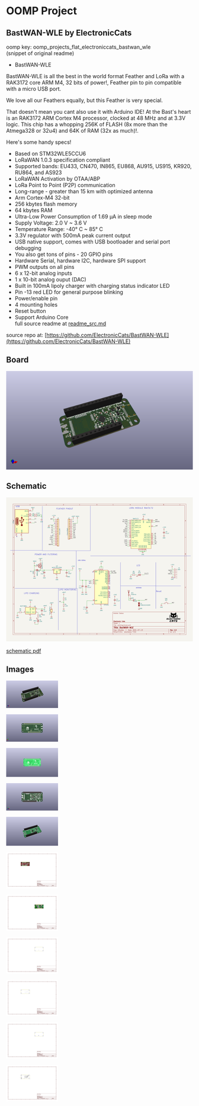 # OOMP Project  
## BastWAN-WLE  by ElectronicCats  
  
oomp key: oomp_projects_flat_electroniccats_bastwan_wle  
(snippet of original readme)  
  
- BastWAN-WLE  
  
BastWAN-WLE is all the best in the world format Feather and LoRa with a RAK3172 core ARM M4, 32 bits of power!, Feather pin to pin compatible with a micro USB port.  
  
We love all our Feathers equally, but this Feather is very special.  
  
That doesn't mean you cant also use it with Arduino IDE! At the Bast's heart is an RAK3172 ARM Cortex M4 processor, clocked at 48 MHz and at 3.3V logic. This chip has a whopping 256K of FLASH (8x more than the Atmega328 or 32u4) and 64K of RAM (32x as much)!.  
  
Here's some handy specs!  
  
- Based on STM32WLE5CCU6  
- LoRaWAN 1.0.3 specification compliant  
- Supported bands: EU433, CN470, IN865, EU868, AU915, US915, KR920, RU864, and AS923  
- LoRaWAN Activation by OTAA/ABP  
- LoRa Point to Point (P2P) communication  
- Long-range - greater than 15 km with optimized antenna  
- Arm Cortex-M4 32-bit  
- 256 kbytes flash memory  
- 64 kbytes RAM  
- Ultra-Low Power Consumption of 1.69 μA in sleep mode  
- Supply Voltage: 2.0 V ~ 3.6 V  
- Temperature Range: -40° C ~ 85° C  
- 3.3V regulator with 500mA peak current output  
- USB native support, comes with USB bootloader and serial port debugging  
- You also get tons of pins - 20 GPIO pins  
- Hardware Serial, hardware I2C, hardware SPI support  
- PWM outputs on all pins  
- 6 x 12-bit analog inputs  
- 1 x 10-bit analog ouput (DAC)  
- Built in 100mA lipoly charger with charging status indicator LED  
- Pin -13 red LED for general purpose blinking  
- Power/enable pin  
- 4 mounting holes  
- Reset button  
- Support Arduino Core  
  full source readme at [readme_src.md](readme_src.md)  
  
source repo at: [https://github.com/ElectronicCats/BastWAN-WLE](https://github.com/ElectronicCats/BastWAN-WLE)  
## Board  
  
[![working_3d.png](working_3d_600.png)](working_3d.png)  
## Schematic  
  
[![working_schematic.png](working_schematic_600.png)](working_schematic.png)  
  
[schematic pdf](working_schematic.pdf)  
## Images  
  
[![working_3d.png](working_3d_140.png)](working_3d.png)  
  
[![working_3d_back.png](working_3d_back_140.png)](working_3d_back.png)  
  
[![working_3D_bottom.png](working_3D_bottom_140.png)](working_3D_bottom.png)  
  
[![working_3d_front.png](working_3d_front_140.png)](working_3d_front.png)  
  
[![working_3D_top.png](working_3D_top_140.png)](working_3D_top.png)  
  
[![working_assembly_page_01.png](working_assembly_page_01_140.png)](working_assembly_page_01.png)  
  
[![working_assembly_page_02.png](working_assembly_page_02_140.png)](working_assembly_page_02.png)  
  
[![working_assembly_page_03.png](working_assembly_page_03_140.png)](working_assembly_page_03.png)  
  
[![working_assembly_page_04.png](working_assembly_page_04_140.png)](working_assembly_page_04.png)  
  
[![working_assembly_page_05.png](working_assembly_page_05_140.png)](working_assembly_page_05.png)  
  
[![working_assembly_page_06.png](working_assembly_page_06_140.png)](working_assembly_page_06.png)  
